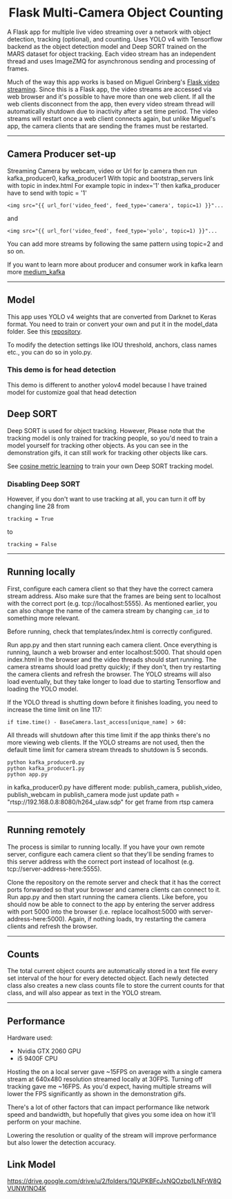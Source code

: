 <h1 align='center'>
Flask Multi-Camera Object Counting
</h1>

A Flask app for multiple live video streaming over a network with object detection, tracking (optional), and counting. Uses YOLO v4 with Tensorflow backend as the object detection model and Deep SORT trained on the MARS dataset for object tracking. Each video stream has an independent thread and uses ImageZMQ for asynchronous sending and processing of frames.

Much of the way this app works is based on Miguel Grinberg's [Flask video streaming](https://github.com/miguelgrinberg/flask-video-streaming). Since this is a Flask app, the video streams are accessed via web browser and it's possible to have more than one web client. If all the web clients disconnect from the app, then every video stream thread will automatically shutdown due to inactivity after a set time period. The video streams will restart once a web client connects again, but unlike Miguel's app, the camera clients that are sending the frames must be restarted.


***
## Camera Producer set-up
Streaming Camera by webcam, video or Url for Ip camera then run kafka_producer0, kafka_producer1
With topic and bootstrap_servers link with topic in index.html
For example topic in index='1'
then kafka_producer have to send with topic = '1'
```
<img src="{{ url_for('video_feed', feed_type='camera', topic=1) }}"...
```
and 
```
<img src="{{ url_for('video_feed', feed_type='yolo', topic=1) }}"...
```

You can add more streams by following the same pattern using topic=2 and so on.

If you want to learn more about producer and consumer work in kafka learn more [medium_kafka](https://medium.com/@kevin.michael.horan/distributed-video-streaming-with-python-and-kafka-551de69fe1dd)

***
## Model
This app uses YOLO v4 weights that are converted from Darknet to Keras format. You need to train or convert your own and put it in the model_data folder. See this [repository](https://github.com/Ma-Dan/keras-yolo4).

To modify the detection settings like IOU threshold, anchors, class names etc., you can do so in yolo.py.

### This demo is for head detection
This demo is different to another yolov4 model because I have trained model for customize goal that head detection


## Deep SORT
Deep SORT is used for object tracking. However, Please note that the tracking model is only trained for tracking people, so you'd need to train a model yourself for tracking other objects. As you can see in the demonstration gifs, it can still work for tracking other objects like cars. 

See [cosine metric learning](https://github.com/nwojke/cosine_metric_learning) to train your own Deep SORT tracking model.

### Disabling Deep SORT
However, if you don't want to use tracking at all, you can turn it off by changing line 28 from 
```
tracking = True
```
to
```
tracking = False
```

***
## Running locally
First, configure each camera client so that they have the correct camera stream address. Also make sure that the frames are being sent to localhost with the correct port (e.g. tcp://localhost:5555). As mentioned earlier, you can also change the name of the camera stream by changing `cam_id` to something more relevant.

Before running, check that templates/index.html is correctly configured.

Run app.py and then start running each camera client. Once everything is running, launch a web browser and enter localhost:5000. That should open index.html in the browser and the video threads should start running. The camera streams should load pretty quickly; if they don't, then try restarting the camera clients and refresh the browser. The YOLO streams will also load eventually, but they take longer to load due to starting Tensorflow and loading the YOLO model.

If the YOLO thread is shutting down before it finishes loading, you need to increase the time limit on line 117:
```
if time.time() - BaseCamera.last_access[unique_name] > 60:
```
All threads will shutdown after this time limit if the app thinks there's no more viewing web clients. If the YOLO streams are not used, then the default time limit for camera stream threads to shutdown is 5 seconds.
```
python kafka_producer0.py
python kafka_producer1.py
python app.py
```
in kafka_producer0.py have different mode: publish_camera, publish_video, publish_webcam
in publish_camera mode just update path = "rtsp://192.168.0.8:8080/h264_ulaw.sdp"
for get frame from rtsp camera
***
## Running remotely
The process is similar to running locally. If you have your own remote server, configure each camera client so that they'll be sending frames to this server address with the correct port instead of localhost (e.g. tcp://server-address-here:5555). 

Clone the repository on the remote server and check that it has the correct ports forwarded so that your browser and camera clients can connect to it. Run app.py and then start running the camera clients. Like before, you should now be able to connect to the app by entering the server address with port 5000 into the browser (i.e. replace localhost:5000 with server-address-here:5000). Again, if nothing loads, try restarting the camera clients and refresh the browser.

***
## Counts
The total current object counts are automatically stored in a text file every set interval of the hour for every detected object. Each newly detected class also creates a new class counts file to store the current counts for that class, and will also appear as text in the YOLO stream. 

***
## Performance
Hardware used:
* Nvidia GTX 2060 GPU
* i5 9400F CPU

Hosting the  on a local server gave ~15FPS on average with a single camera stream at 640x480 resolution streamed locally at 30FPS. Turning off tracking gave me ~16FPS. As you'd expect, having multiple streams will lower the FPS significantly as shown in the demonstration gifs.

There's a lot of other factors that can impact performance like network speed and bandwidth, but hopefully that gives you some idea on how it'll perform on your machine.

Lowering the resolution or quality of the stream will improve performance but also lower the detection accuracy. 

## Link Model
https://drive.google.com/drive/u/2/folders/1QUPKBFcJxNQOzbp1LNFrW8QVUNW1NO4K

